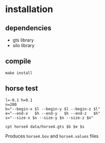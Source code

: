 # installation

## dependencies

* gts library
* silo library

## compile

	make install

## horse test

	l=-0.1 h=0.1
	n=200
	b="--begin-x $l --begin-y $l --begin-z $l"
	e="--end-x   $h --end-y   $h --end-z   $h"
	s="--size-x $n --size-y $n --size-z $n"

	cpt horse4 data/horse4.gts $b $e $s

Produces `horse4.bov` and `horse4.values` files
